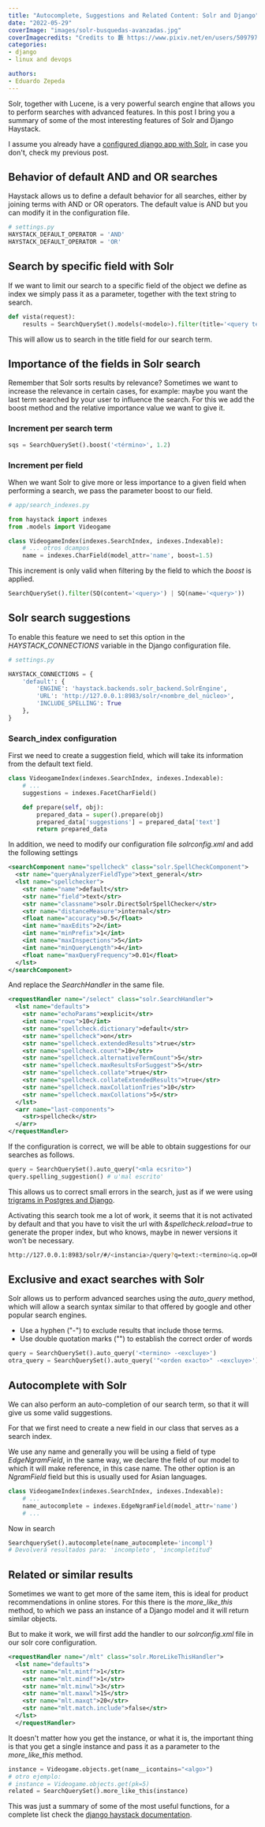 ```yaml
---
title: "Autocomplete, Suggestions and Related Content: Solr and Django"
date: "2022-05-29"
coverImage: "images/solr-busquedas-avanzadas.jpg"
coverImagecredits: "Credits to 藪 https://www.pixiv.net/en/users/50979768"
categories:
- django
- linux and devops

authors:
- Eduardo Zepeda
---
```


Solr, together with Lucene, is a very powerful search engine that allows you to perform searches with advanced features. In this post I bring you a summary of some of the most interesting features of Solr and Django Haystack.

I assume you already have a [configured django app with Solr](/how-to-implement-solr-for-searches-or-queries-in-django/), in case you don't, check my previous post.

## Behavior of default AND and OR searches

Haystack allows us to define a default behavior for all searches, either by joining terms with AND or OR operators. The default value is AND but you can modify it in the configuration file.

```python
# settings.py
HAYSTACK_DEFAULT_OPERATOR = 'AND'
HAYSTACK_DEFAULT_OPERATOR = 'OR'
```

## Search by specific field with Solr

If we want to limit our search to a specific field of the object we define as index we simply pass it as a parameter, together with the text string to search.

```python
def vista(request):
    results = SearchQuerySet().models(<modelo>).filter(title='<query text>')
```

This will allow us to search in the title field for our search term.

## Importance of the fields in Solr search

Remember that Solr sorts results by relevance? Sometimes we want to increase the relevance in certain cases, for example: maybe you want the last term searched by your user to influence the search. For this we add the boost method and the relative importance value we want to give it.

### Increment per search term

```python
sqs = SearchQuerySet().boost('<término>', 1.2)
```

### Increment per field

When we want Solr to give more or less importance to a given field when performing a search, we pass the parameter boost to our field.

```python
# app/search_indexes.py

from haystack import indexes
from .models import Videogame

class VideogameIndex(indexes.SearchIndex, indexes.Indexable):
    # ... otros dcampos
    name = indexes.CharField(model_attr='name', boost=1.5)
```

This increment is only valid when filtering by the field to which the _boost_ is applied.

```python
SearchQuerySet().filter(SQ(content='<query>') | SQ(name='<query>'))
```

## Solr search suggestions

To enable this feature we need to set this option in the _HAYSTACK_CONNECTIONS_ variable in the Django configuration file.

```python
# settings.py

HAYSTACK_CONNECTIONS = {
    'default': {
        'ENGINE': 'haystack.backends.solr_backend.SolrEngine',
        'URL': 'http://127.0.0.1:8983/solr/<nombre_del_núcleo>',
        'INCLUDE_SPELLING': True
    },
}
```

### Search_index configuration

First we need to create a suggestion field, which will take its information from the default text field.

```python
class VideogameIndex(indexes.SearchIndex, indexes.Indexable):
    # ...
    suggestions = indexes.FacetCharField()

    def prepare(self, obj):
        prepared_data = super().prepare(obj)
        prepared_data['suggestions'] = prepared_data['text']
        return prepared_data
```

In addition, we need to modify our configuration file _solrconfig.xml_ and add the following settings

```xml
<searchComponent name="spellcheck" class="solr.SpellCheckComponent">
  <str name="queryAnalyzerFieldType">text_general</str>
  <lst name="spellchecker">
    <str name="name">default</str>
    <str name="field">text</str>
    <str name="classname">solr.DirectSolrSpellChecker</str>
    <str name="distanceMeasure">internal</str>
    <float name="accuracy">0.5</float>
    <int name="maxEdits">2</int>
    <int name="minPrefix">1</int>
    <int name="maxInspections">5</int>
    <int name="minQueryLength">4</int>
    <float name="maxQueryFrequency">0.01</float>
  </lst>
</searchComponent>
```

And replace the _SearchHandler_ in the same file.

```xml
<requestHandler name="/select" class="solr.SearchHandler">
  <lst name="defaults">
    <str name="echoParams">explicit</str>
    <int name="rows">10</int>
    <str name="spellcheck.dictionary">default</str>
    <str name="spellcheck">on</str>
    <str name="spellcheck.extendedResults">true</str>
    <str name="spellcheck.count">10</str>
    <str name="spellcheck.alternativeTermCount">5</str>
    <str name="spellcheck.maxResultsForSuggest">5</str>
    <str name="spellcheck.collate">true</str>
    <str name="spellcheck.collateExtendedResults">true</str>
    <str name="spellcheck.maxCollationTries">10</str>
    <str name="spellcheck.maxCollations">5</str>
  </lst>
  <arr name="last-components">
    <str>spellcheck</str>
  </arr>
</requestHandler>
```

If the configuration is correct, we will be able to obtain suggestions for our searches as follows.

```python
query = SearchQuerySet().auto_query("<mla ecsrito>")
query.spelling_suggestion() # u'mal escrito'
```

This allows us to correct small errors in the search, just as if we were using [trigrams in Postgres and Django](/trigrams-and-advanced-search-with-django-and-postgres/).

Activating this search took me a lot of work, it seems that it is not activated by default and that you have to visit the url with _&spellcheck.reload=true_ to generate the proper index, but who knows, maybe in newer versions it won't be necessary.

```bash
http://127.0.0.1:8983/solr/#/<instancia>/query?q=text:<termino>&q.op=OR&spellcheck=true&spellcheck.q=<termino>&spellcheck.reload=true
```

## Exclusive and exact searches with Solr

Solr allows us to perform advanced searches using the _auto_query_ method, which will allow a search syntax similar to that offered by google and other popular search engines.

* Use a hyphen ("-") to exclude results that include those terms.
* Use double quotation marks ("") to establish the correct order of words

```python
query = SearchQuerySet().auto_query('<termino> -<excluye>')
otra_query = SearchQuerySet().auto_query('"<orden exacto>" -<excluye>')
```

## Autocomplete with Solr

We can also perform an auto-completion of our search term, so that it will give us some valid suggestions.

For that we first need to create a new field in our class that serves as a search index.

We use any name and generally you will be using a field of type _EdgeNgramField_, in the same way, we declare the field of our model to which it will make reference, in this case name. The other option is an _NgramField_ field but this is usually used for Asian languages.

```python
class VideogameIndex(indexes.SearchIndex, indexes.Indexable):
    # ...
    name_autocomplete = indexes.EdgeNgramField(model_attr='name')
    # ...
```

Now in search

```python
SearchquerySet().autocomplete(name_autocomplete='incompl')
# Devolverá resultados para: 'incompleto', 'incompletitud'
```

## Related or similar results

Sometimes we want to get more of the same item, this is ideal for product recommendations in online stores. For this there is the _more_like_this_ method, to which we pass an instance of a Django model and it will return similar objects.

But to make it work, we will first add the handler to our _solrconfig.xml_ file in our solr core configuration.

```xml
<requestHandler name="/mlt" class="solr.MoreLikeThisHandler">
  <lst name="defaults">
    <str name="mlt.mintf">1</str>
    <str name="mlt.mindf">1</str>
    <str name="mlt.minwl">3</str>
    <str name="mlt.maxwl">15</str>
    <str name="mlt.maxqt">20</str>
    <str name="mlt.match.include">false</str>
  </lst>
  </requestHandler>
```

It doesn't matter how you get the instance, or what it is, the important thing is that you get a single instance and pass it as a parameter to the _more_like_this_ method.

```python
instance = Videogame.objects.get(name__icontains="<algo>")
# otro ejemplo: 
# instance = Videogame.objects.get(pk=5)
related = SearchQuerySet().more_like_this(instance)
```

This was just a summary of some of the most useful functions, for a complete list check the [django haystack documentation](https://django-haystack.readthedocs.io/en/master/).